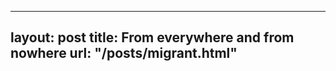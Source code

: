 
---
layout:       post
title:        From everywhere and from nowhere
url:          "/posts/migrant.html"
---
            